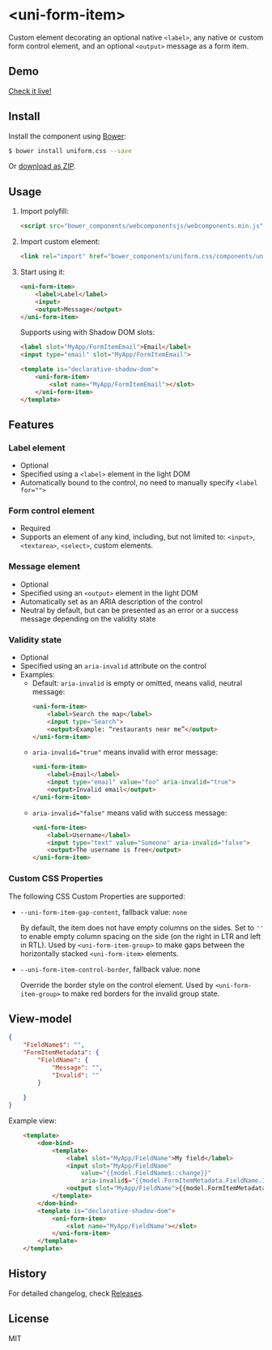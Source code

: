 # &lt;uni-form-item&gt;

Custom element decorating an optional native `<label>`, any native or custom
form control element, and an optional `<output>` message as a form item.

## Demo

[Check it live!](https://starcounter.github.io/uniform.css/components/uni-form-item)

## Install

Install the component using [Bower](http://bower.io/):

```sh
$ bower install uniform.css --save
```

Or [download as ZIP](https://github.com/Starcounter/uniform.css/archive/master.zip).

## Usage

1. Import polyfill:

    ```html
    <script src="bower_components/webcomponentsjs/webcomponents.min.js"></script>
    ```

2. Import custom element:

    ```html
    <link rel="import" href="bower_components/uniform.css/components/uni-form-item/uni-form-item.html">
    ```

3. Start using it:

    ```html
    <uni-form-item>
        <label>Label</label>
        <input>
        <output>Message</output>
    </uni-form-item>
    ```

    Supports using with Shadow DOM slots:

    ```html
    <label slot="MyApp/FormItemEmail">Email</label>
    <input type="email" slot="MyApp/FormItemEmail">

    <template is="declarative-shadow-dom">
        <uni-form-item>
            <slot name="MyApp/FormItemEmail"></slot>
        </uni-form-item>
    </template>
    ```

## Features

### Label element

- Optional
- Specified using a `<label>` element in the light DOM
- Automatically bound to the control, no need to manually specify
    `<label for="">`

### Form control element

- Required
- Supports an element of any kind, including, but not limited to: `<input>`,
    `<textarea>`, `<select>`, custom elements.

### Message element

- Optional
- Specified using an `<output>` element in the light DOM
- Automatically set as an ARIA description of the control
- Neutral by default, but can be presented as an error or a success message
    depending on the validity state

### Validity state

- Optional
- Specified using an `aria-invalid` attribute on the control
- Examples:
    - Default: `aria-invalid` is empty or omitted, means valid, neutral message:
        ```html
        <uni-form-item>
            <label>Search the map</label>
            <input type="Search">
            <output>Example: “restaurants near me”</output>
        </uni-form-item>
        ```
    - `aria-invalid="true"` means invalid with error message:
        ```html
        <uni-form-item>
            <label>Email</label>
            <input type="email" value="foo" aria-invalid="true">
            <output>Invalid email</output>
        </uni-form-item>
        ```
    - `aria-invalid="false"` means valid with success message:
        ```html
        <uni-form-item>
            <label>Username</label>
            <input type="text" value="Someone" aria-invalid="false">
            <output>The username is free</output>
        </uni-form-item>
        ```

### Custom CSS Properties

The following CSS Custom Properties are supported:

- `--uni-form-item-gap-content`, fallback value: `none`

    By default, the item does not have empty columns on the sides. Set to `''`
    to enable empty column spacing on the side (on the right in LTR
    and left in RTL). Used by `<uni-form-item-group>` to make gaps between
    the horizontally stacked `<uni-form-item>` elements.

- `--uni-form-item-control-border`, fallback value: none

    Override the border style on the control element. Used
    by `<uni-form-item-group>` to make red borders for the invalid group state.

## View-model

```json
{
    "FieldName$": "",
    "FormItemMetadata": {
        "FieldName": {
            "Message": "",
            "Invalid": ""
        }
    
    }
}
```

Example view:

```html
    <template>
        <dom-bind>
            <template>
                <label slot="MyApp/FieldName">My field</label>
                <input slot="MyApp/FieldName"
                    value="{{model.FieldName$::change}}"
                    aria-invalid$="{{model.FormItemMetadata.FieldName.Invalid}}">
                <output slot="MyApp/FieldName">{{model.FormItemMetadata.FieldName.Message}}</output>
            </template>
        </dom-bind>
        <template is="declarative-shadow-dom">
            <uni-form-item>
                <slot name="MyApp/FieldName"></slot>
            </uni-form-item>
        </template>
    </template>
```

## History

For detailed changelog, check [Releases](https://github.com/Starcounter/Uniform.css/releases).

## License

MIT
